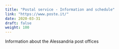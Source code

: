 ```yaml
---
title: "Postal service - Information and schedule"
link: "https://www.poste.it/"
date: 2020-03-31
draft: false
weight: 100
---
```


Information about the Alessandria post offices
